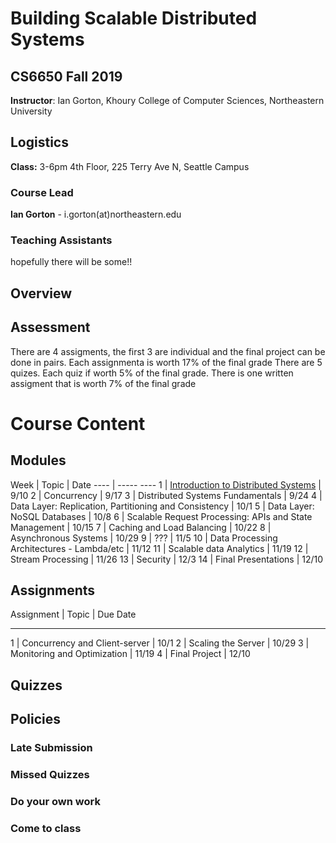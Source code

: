 # Building Scalable Distributed Systems

## CS6650 Fall 2019
**Instructor**: Ian Gorton, Khoury College of Computer Sciences, Northeastern University

## Logistics
**Class:** 3-6pm 4th Floor, 225 Terry Ave N, Seattle Campus

### Course Lead
**Ian Gorton** - i.gorton(at)northeastern.edu

### Teaching Assistants
hopefully there will be some!!


## Overview

## Assessment
There are 4 assigments, the first 3 are individual and the final project can be done in pairs. Each assignmenta is worth 17% of the final grade
There are 5 quizes. Each quiz if worth 5% of the final grade.
There is one written assigment that is worth 7% of the final grade

# Course Content

## Modules

Week | Topic | Date
---- | -----   ----
1  | [Introduction to Distributed Systems](http://gortonator.github.io/Week-1) | 9/10
2  | Concurrency | 9/17
3  | Distributed Systems Fundamentals | 9/24
4  | Data Layer: Replication, Partitioning and Consistency | 10/1
5  | Data Layer: NoSQL Databases | 10/8
6  | Scalable Request Processing: APIs and State Management | 10/15
7  | Caching and Load Balancing | 10/22
8  | Asynchronous Systems | 10/29
9  | ??? | 11/5
10 | Data Processing Architectures - Lambda/etc | 11/12
11 | Scalable data Analytics | 11/19
12 | Stream Processing | 11/26
13 | Security | 12/3
14 | Final Presentations | 12/10

## Assignments
Assignment | Topic | Due Date
----------   -----   --------
1 | Concurrency and Client-server | 10/1
2 | Scaling the Server | 10/29
3 | Monitoring and Optimization | 11/19
4 | Final Project | 12/10

## Quizzes

## Policies

### Late Submission

### Missed Quizzes

### Do your own work

### Come to class
